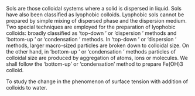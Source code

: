 
Sols are those colloidal systems where a solid is dispersed in liquid. Sols have also been classified as lyophobic colloids. Lyophobic sols cannot be prepared by simple mixing of dispersed phase and the dispersion medium. Two special techniques are employed for the preparation of lyophobic colloids: broadly classified as ‘top-down ’ or ‘dispersion ’ methods and ‘bottom-up ’ or ‘condensation ’ methods. In ‘top-down ’ or ‘dispersion ’ methods, larger macro-sized particles are broken down to colloidal size. On the other hand, in ‘bottom-up ’ or ‘condensation ’ methods particles of colloidal size are produced by aggregation of atoms, ions or molecules. We shall follow the ‘bottom-up’ or ‘condensation’ method to prepare Fe(OH)3 colloid.  

To study the change in the phenomenon of surface tension with addition of colloids to water.  


